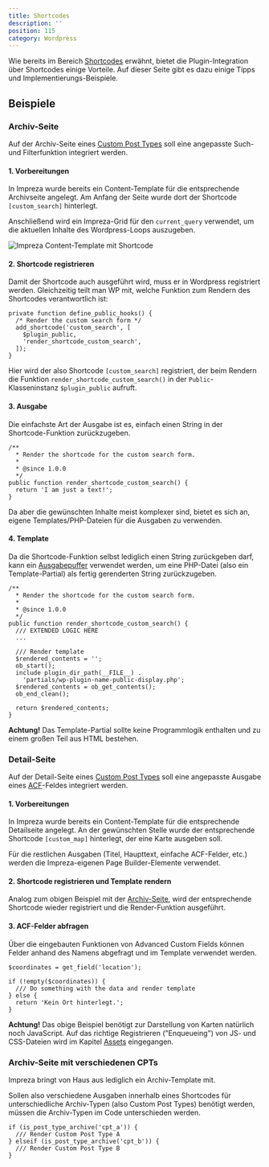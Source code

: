 ```yaml
---
title: Shortcodes
description: ''
position: 115
category: Wordpress
---
```


Wie bereits im Bereich [Shortcodes](/wordpress/impreza#shortcodes) erwähnt, bietet die Plugin-Integration über Shortcodes einige Vorteile. Auf dieser Seite gibt es dazu einige Tipps und Implementierungs-Beispiele.

## Beispiele

### Archiv-Seite

Auf der Archiv-Seite eines [Custom Post Types](/wordpress/cpt) soll eine angepasste Such- und Filterfunktion integriert werden.

#### 1. Vorbereitungen

In Impreza wurde bereits ein Content-Template für die entsprechende Archivseite angelegt. Am Anfang der Seite wurde dort der Shortcode `[custom_search]` hinterlegt.

Anschließend wird ein Impreza-Grid für den `current_query` verwendet, um die aktuellen Inhalte des Wordpress-Loops auszugeben.

<img src="/impreza_content_template_shortcode.png" alt="Impreza Content-Template mit Shortcode">

#### 2. Shortcode registrieren

Damit der Shortcode auch ausgeführt wird, muss er in Wordpress registriert werden. Gleichzeitig teilt man WP mit, welche Funktion zum Rendern des Shortcodes verantwortlich ist:

```php[includes/class-wp-plugin-name.php]
private function define_public_hooks() {
  /* Render the custom search form */
  add_shortcode('custom_search', [
    $plugin_public,
    'render_shortcode_custom_search',
  ]);
}
```

Hier wird der also Shortcode `[custom_search]` registriert, der beim Rendern die Funktion `render_shortcode_custom_search()` in der `Public`-Klasseninstanz `$plugin_public` aufruft.

#### 3. Ausgabe

Die einfachste Art der Ausgabe ist es, einfach einen String in der Shortcode-Funktion zurückzugeben.

```php[public/class-wp-plugin-name-public.php]
/**
  * Render the shortcode for the custom search form.
  *
  * @since 1.0.0
  */
public function render_shortcode_custom_search() {
  return 'I am just a text!';
}
```

Da aber die gewünschten Inhalte meist komplexer sind, bietet es sich an, eigene Templates/PHP-Dateien für die Ausgaben zu verwenden.

#### 4. Template

Da die Shortcode-Funktion selbst lediglich einen String zurückgeben darf, kann ein [Ausgabepuffer](https://www.php.net/manual/de/ref.outcontrol.php) verwendet werden, um eine PHP-Datei (also ein Template-Partial) als fertig gerenderten String zurückzugeben.

```php[public/class-wp-plugin-name-public.php]
/**
  * Render the shortcode for the custom search form.
  *
  * @since 1.0.0
  */
public function render_shortcode_custom_search() {
  /// EXTENDED LOGIC HERE
  ...

  /// Render template
  $rendered_contents = '';
  ob_start();
  include plugin_dir_path(__FILE__) .
    'partials/wp-plugin-name-public-display.php';
  $rendered_contents = ob_get_contents();
  ob_end_clean();

  return $rendered_contents;
}
```

<alert type="warning">**Achtung!** Das Template-Partial sollte keine Programmlogik enthalten und zu einem großen Teil aus HTML bestehen.</alert>

### Detail-Seite

Auf der Detail-Seite eines [Custom Post Types](/wordpress/cpt) soll eine angepasste Ausgabe eines [ACF](/wordpress/acf)-Feldes integriert werden.

#### 1. Vorbereitungen

In Impreza wurde bereits ein Content-Template für die entsprechende Detailseite angelegt. An der gewünschten Stelle wurde der entsprechende Shortcode `[custom_map]` hinterlegt, der eine Karte ausgeben soll.

Für die restlichen Ausgaben (Titel, Haupttext, einfache ACF-Felder, etc.) werden die Impreza-eigenen Page Builder-Elemente verwendet.

#### 2. Shortcode registrieren und Template rendern

Analog zum obigen Beispiel mit der [Archiv-Seite](#archiv-seite), wird der entsprechende Shortcode wieder registriert und die Render-Funktion ausgeführt.

#### 3. ACF-Felder abfragen

Über die eingebauten Funktionen von Advanced Custom Fields können Felder anhand des Namens abgefragt und im Template verwendet werden.

```php[public/class-wp-plugin-name-public.php]
$coordinates = get_field('location');

if (!empty($coordinates)) {
  /// Do something with the data and render template
} else {
  return 'Kein Ort hinterlegt.';
}
```

<alert type="warning">**Achtung!** Das obige Beispiel benötigt zur Darstellung von Karten natürlich noch JavaScript. Auf das richtige Registrieren ("Enqueueing") von JS- und CSS-Dateien wird im Kapitel [Assets](/wordpress/assets) eingegangen.</alert>

### Archiv-Seite mit verschiedenen CPTs

Impreza bringt von Haus aus lediglich ein Archiv-Template mit.

Sollen also verschiedene Ausgaben innerhalb eines Shortcodes für unterschiedliche Archiv-Typen (also Custom Post Types) benötigt werden, müssen die Archiv-Typen im Code unterschieden werden.

```php[public/class-wp-plugin-name-public.php]
if (is_post_type_archive('cpt_a')) {
  /// Render Custom Post Type A
} elseif (is_post_type_archive('cpt_b')) {
  /// Render Custom Post Type B
}
```
